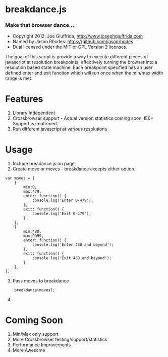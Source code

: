 # breakdance.js 
### Make that browser dance...

 - Copyright 2012: Joe Giuffrida, http://www.josephgiuffrida.com
 - Named by Jason Rhodes: https://github.com/jasonrhodes
 - Dual licensed under the MIT or GPL Version 2 licenses. 

The goal of this script is provide a way to execute different pieces of javascript at resolution breakpoints, effectively turning the browser into a resolution based state machine. Each breakpoint specified has an user defined enter and exit function which will run once when the min/max width range is met.

Features
======

1. Library Independent
2. Crossbrowser support - Actual version statistics coming soon, IE6+ Support is confirmed.
3. Run different javascript at various resolutions

Usage
======
1. Include breadance.js on page
2. Create move or moves - breakdance excepts either option.
```
var moves = [
	{
		min:0,
		max:479,
		enter: function() {
			console.log('Enter 0-479');
		},
		exit: function() {
			console.log('Exit 0-479');
		}
	},
	{
		min:480,
		max:9999,
		enter: function() {
			console.log('Enter 480 and beyond');
		},
		exit: function() {
			console.log('Exit 480 and beyond');
		}
	},
];
```
3. Pass moves to breakdance
```
	breakdance(moves);
```
4. $$$$


Coming Soon
======
1. Min/Max only support
2. More Crossbrowser testing/support/statistics
3. Performance Improvements
4. More Awesome
